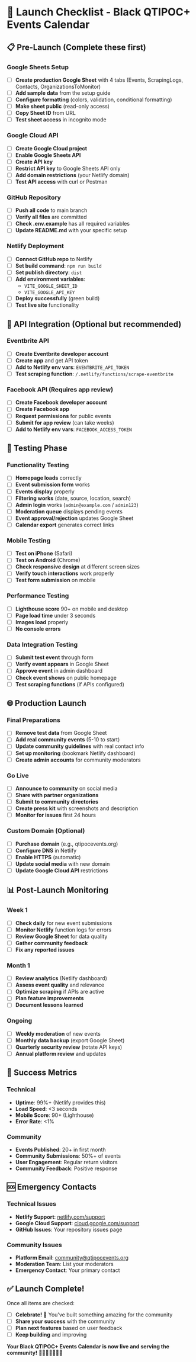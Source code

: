 # 🚀 Launch Checklist - Black QTIPOC+ Events Calendar

## 📋 Pre-Launch (Complete these first)

### Google Sheets Setup
- [ ] **Create production Google Sheet** with 4 tabs (Events, ScrapingLogs, Contacts, OrganizationsToMonitor)
- [ ] **Add sample data** from the setup guide
- [ ] **Configure formatting** (colors, validation, conditional formatting)
- [ ] **Make sheet public** (read-only access)
- [ ] **Copy Sheet ID** from URL
- [ ] **Test sheet access** in incognito mode

### Google Cloud API
- [ ] **Create Google Cloud project**
- [ ] **Enable Google Sheets API**
- [ ] **Create API key**
- [ ] **Restrict API key** to Google Sheets API only
- [ ] **Add domain restrictions** (your Netlify domain)
- [ ] **Test API access** with curl or Postman

### GitHub Repository
- [ ] **Push all code** to main branch
- [ ] **Verify all files** are committed
- [ ] **Check .env.example** has all required variables
- [ ] **Update README.md** with your specific setup

### Netlify Deployment
- [ ] **Connect GitHub repo** to Netlify
- [ ] **Set build command**: `npm run build`
- [ ] **Set publish directory**: `dist`
- [ ] **Add environment variables**:
  - `VITE_GOOGLE_SHEET_ID`
  - `VITE_GOOGLE_API_KEY`
- [ ] **Deploy successfully** (green build)
- [ ] **Test live site** functionality

## 🔧 API Integration (Optional but recommended)

### Eventbrite API
- [ ] **Create Eventbrite developer account**
- [ ] **Create app** and get API token
- [ ] **Add to Netlify env vars**: `EVENTBRITE_API_TOKEN`
- [ ] **Test scraping function**: `/.netlify/functions/scrape-eventbrite`

### Facebook API (Requires app review)
- [ ] **Create Facebook developer account**
- [ ] **Create Facebook app**
- [ ] **Request permissions** for public events
- [ ] **Submit for app review** (can take weeks)
- [ ] **Add to Netlify env vars**: `FACEBOOK_ACCESS_TOKEN`

## 🧪 Testing Phase

### Functionality Testing
- [ ] **Homepage loads** correctly
- [ ] **Event submission form** works
- [ ] **Events display** properly
- [ ] **Filtering works** (date, source, location, search)
- [ ] **Admin login** works (`admin@example.com` / `admin123`)
- [ ] **Moderation queue** displays pending events
- [ ] **Event approval/rejection** updates Google Sheet
- [ ] **Calendar export** generates correct links

### Mobile Testing
- [ ] **Test on iPhone** (Safari)
- [ ] **Test on Android** (Chrome)
- [ ] **Check responsive design** at different screen sizes
- [ ] **Verify touch interactions** work properly
- [ ] **Test form submission** on mobile

### Performance Testing
- [ ] **Lighthouse score** 90+ on mobile and desktop
- [ ] **Page load time** under 3 seconds
- [ ] **Images load** properly
- [ ] **No console errors**

### Data Integration Testing
- [ ] **Submit test event** through form
- [ ] **Verify event appears** in Google Sheet
- [ ] **Approve event** in admin dashboard
- [ ] **Check event shows** on public homepage
- [ ] **Test scraping functions** (if APIs configured)

## 🌐 Production Launch

### Final Preparations
- [ ] **Remove test data** from Google Sheet
- [ ] **Add real community events** (5-10 to start)
- [ ] **Update community guidelines** with real contact info
- [ ] **Set up monitoring** (bookmark Netlify dashboard)
- [ ] **Create admin accounts** for community moderators

### Go Live
- [ ] **Announce to community** on social media
- [ ] **Share with partner organizations**
- [ ] **Submit to community directories**
- [ ] **Create press kit** with screenshots and description
- [ ] **Monitor for issues** first 24 hours

### Custom Domain (Optional)
- [ ] **Purchase domain** (e.g., qtipocevents.org)
- [ ] **Configure DNS** in Netlify
- [ ] **Enable HTTPS** (automatic)
- [ ] **Update social media** with new domain
- [ ] **Update Google Cloud API** restrictions

## 📊 Post-Launch Monitoring

### Week 1
- [ ] **Check daily** for new event submissions
- [ ] **Monitor Netlify** function logs for errors
- [ ] **Review Google Sheet** for data quality
- [ ] **Gather community feedback**
- [ ] **Fix any reported issues**

### Month 1
- [ ] **Review analytics** (Netlify dashboard)
- [ ] **Assess event quality** and relevance
- [ ] **Optimize scraping** if APIs are active
- [ ] **Plan feature improvements**
- [ ] **Document lessons learned**

### Ongoing
- [ ] **Weekly moderation** of new events
- [ ] **Monthly data backup** (export Google Sheet)
- [ ] **Quarterly security review** (rotate API keys)
- [ ] **Annual platform review** and updates

## 🎯 Success Metrics

### Technical
- **Uptime**: 99%+ (Netlify provides this)
- **Load Speed**: <3 seconds
- **Mobile Score**: 90+ (Lighthouse)
- **Error Rate**: <1%

### Community
- **Events Published**: 20+ in first month
- **Community Submissions**: 50%+ of events
- **User Engagement**: Regular return visitors
- **Community Feedback**: Positive response

## 🆘 Emergency Contacts

### Technical Issues
- **Netlify Support**: [netlify.com/support](https://netlify.com/support)
- **Google Cloud Support**: [cloud.google.com/support](https://cloud.google.com/support)
- **GitHub Issues**: Your repository issues page

### Community Issues
- **Platform Email**: community@qtipocevents.org
- **Moderation Team**: List your moderators
- **Emergency Contact**: Your primary contact

## ✅ Launch Complete!

Once all items are checked:
- [ ] **Celebrate!** 🎉 You've built something amazing for the community
- [ ] **Share your success** with the community
- [ ] **Plan next features** based on user feedback
- [ ] **Keep building** and improving

**Your Black QTIPOC+ Events Calendar is now live and serving the community!** 🌟✊🏿🏳️‍⚧️🏳️‍🌈